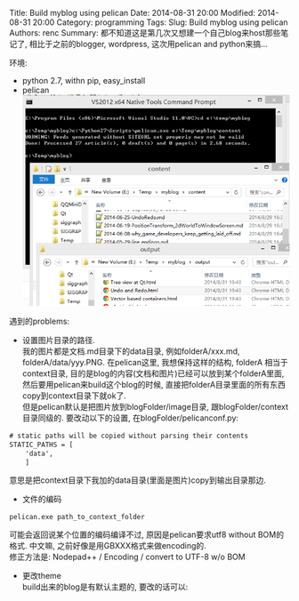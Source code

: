 Title: Build myblog using pelican 
Date: 2014-08-31 20:00
Modified: 2014-08-31 20:00
Category: programming
Tags: 
Slug: Build myblog using pelican 
Authors: renc
Summary: 都不知道这是第几次又想建一个自己blog来host那些笔记了, 相比于之前的blogger, wordpress, 这次用pelican and python来搞... 

环境: 
+ python 2.7, withn pip, easy_install        
+ pelican          
![Alt text](data/2014-08-31-pelican_output.PNG "output")  

遇到的problems:
+ 设置图片目录的路径.  
我的图片都是文档.md目录下的data目录, 例如folderA/xxx.md, folderA/data/yyy.PNG. 在pelican这里, 我想保持这样的结构, folderA 相当于 context目录, 目的是blog的内容(文档和图片)已经可以放到某个folderA里面, 然后要用pelican来build这个blog的时候, 直接把folderA目录里面的所有东西copy到context目录下就ok了.  
但是pelican默认是把图片放到blogFolder/image目录, 跟blogFolder/context目录同级的. 要改动以下的设置, 在blogFolder/pelicanconf.py:    
```         
# static paths will be copied without parsing their contents                        
STATIC_PATHS = [                                 
    'data',                   
    ]              
```                    
意思是把context目录下我加的data目录(里面是图片)copy到输出目录那边.            
               
+ 文件的编码                  
```                
pelican.exe path_to_context_folder               
```                 
可能会返回说某个位置的编码编译不过, 原因是pelican要求utf8 without BOM的格式. 中文嘛,  之前好像是用GBXXX格式来做encoding的.                    
修正方法是: Nodepad++ / Encoding / convert to UTF-8 w/o BOM      
              
+ 更改theme                   
build出来的blog是有默认主题的, 要改的话可以:  


                  